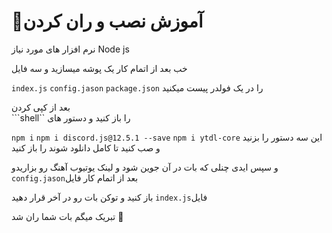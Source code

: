 
# 🔴آموزش نصب و ران کردن 

نرم افزار های مورد نیاز 
Node js 

خب بعد از اتمام کار یک پوشه میسازید و سه فایل 

```index.js```
```config.jason```
```package.json``` 
 را در یک فولدر پیست میکنید 

بعد از کپی کردن  
```shell`` 
را باز کنید و دستور های 

```npm i```
```npm i discord.js@12.5.1 --save```
```npm i ytdl-core```
این سه دستور را بزنید و صب کنید تا کامل دانلود شوند 
را باز کنید

 و سپس ایدی چنلی که بات در آن جوین شود و لینک یوتیوب آهنگ رو بزاریدو ```config.jason```بعد از اتمام کار فایل
 
باز کنید و توکن بات رو در آخر قرار دهید ```index.js```فایل  


تبریک میگم بات شما ران شد 🎉
